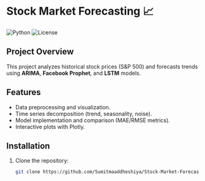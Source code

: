 # Stock Market Forecasting 📈

![Python](https://img.shields.io/badge/Python-3.8%2B-blue)
![License](https://img.shields.io/badge/License-MIT-green)

## Project Overview
This project analyzes historical stock prices (S&P 500) and forecasts trends using **ARIMA**, **Facebook Prophet**, and **LSTM** models.  

## Features
- Data preprocessing and visualization.
- Time series decomposition (trend, seasonality, noise).
- Model implementation and comparison (MAE/RMSE metrics).
- Interactive plots with Plotly.

## Installation
1. Clone the repository:
   ```bash
   git clone https://github.com/Sumitmaaddheshiya/Stock-Market-Forecasting.git
